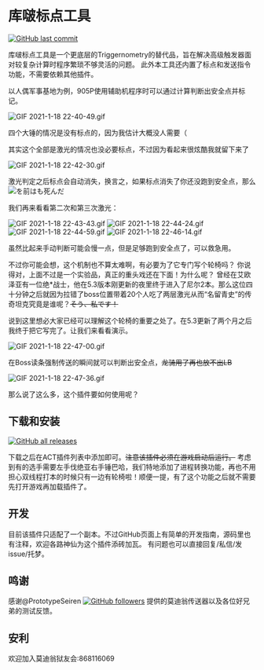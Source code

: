 # 库啵标点工具

[![GitHub last commit](https://img.shields.io/github/last-commit/toolsmax0/PlaceKupo)](https://github.com/toolsmax0/PlaceKupo)

库啵标点工具是一个更底层的Triggernometry的替代品，旨在解决高级触发器面对较复杂计算时程序繁琐不够灵活的问题。
此外本工具还内置了标点和发送指令功能，不需要依赖其他插件。

以人偶军事基地为例，905P使用辅助机程序时可以通过计算判断出安全点并标记。

![GIF 2021-1-18 22-40-49.gif](https://i.loli.net/2021/01/18/wul5v9tRy4ihz2E.gif)

四个大锤的情况是没有标点的，因为我估计大概没人需要（

其实这个全部是激光的情况也没必要标点，不过因为看起来很炫酷我就留下来了

![GIF 2021-1-18 22-42-30.gif](https://i.loli.net/2021/01/18/5G48NWIu3rnYCoi.gif)

激光判定之后标点会自动消失，换言之，如果标点消失了你还没跑到安全点，那么
![を前はも死んだ](https://i.loli.net/2021/01/20/ek4coRnDaryHImz.jpg)

我们再来看看第二次和第三次激光：

![GIF 2021-1-18 22-43-43.gif](https://i.loli.net/2021/01/18/cmMfugowihC6LKz.gif)
![GIF 2021-1-18 22-44-24.gif](https://i.loli.net/2021/01/18/gmvPoWNF2pRKO1B.gif)
![GIF 2021-1-18 22-44-59.gif](https://i.loli.net/2021/01/18/3AZ5Y9ozNSWRvr4.gif)
![GIF 2021-1-18 22-46-14.gif](https://i.loli.net/2021/01/18/IbEnfaFdgs1KZBu.gif)

虽然比起来手动判断可能会慢一点，但是足够跑到安全点了，可以救急用。

不过你可能会想，这个机制也不算太难啊，有必要为了它专门写个轮椅吗？
你说得对，上面不过是一个实验品，真正的重头戏还在下面！为什么呢？
曾经在艾欧泽亚有一位绝*战士，他在5.3版本刚更新的夜里终于进入了尼尔2本。那么这位四十分钟之后就因为拉错了boss位置带着20个人吃了两层激光从而“名留青史”的传奇坦克究竟是谁呢？~~そう、私です！~~

说到这里想必大家已经可以理解这个轮椅的重要之处了。在5.3更新了两个月之后我终于把它写完了。让我们来看看演示。

![GIF 2021-1-18 22-47-00.gif](https://i.loli.net/2021/01/18/vQLOegqUNGPnFXC.gif)

在Boss读条强制传送的瞬间就可以判断出安全点，~~龙骑用了再也放不出LB~~

![GIF 2021-1-18 22-47-36.gif](https://i.loli.net/2021/01/18/6mXqFcOhsWArIZa.gif)

那么说了这么多，这个插件要如何使用呢？

## 下载和安装

[![GitHub all releases](https://img.shields.io/github/downloads/toolsmax0/PlaceKupo/total)](https://github.com/toolsmax0/PlaceKupo/releases)

下载之后在ACT插件列表中添加即可。~~注意该插件必须在游戏启动后运行。~~ 考虑到有的选手需要左手伐绝亚右手锤巴哈，我们特地添加了进程转换功能，再也不用担心双线程打本的时候只有一边有轮椅啦！顺便一提，有了这个功能之后就不需要先打开游戏再加载插件了。

## 开发

目前该插件只适配了一个副本。不过GitHub页面上有简单的开发指南，源码里也有注释，欢迎各路神仙为这个插件添砖加瓦。
有问题也可以直接回复/私信/发issue/托梦。

## 鸣谢

感谢@PrototypeSeiren [![GitHub followers](https://img.shields.io/github/followers/PrototypeSeiren?style=social)](https://github.com/PrototypeSeiren)
提供的莫迪翁传送器以及各位好兄弟的测试反馈。

## 安利

欢迎加入莫迪翁狱友会:868116069
